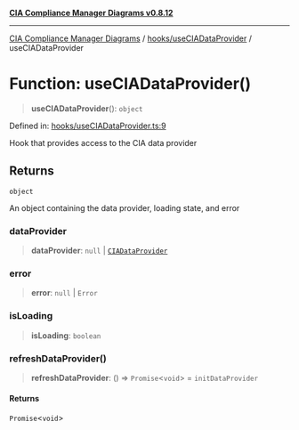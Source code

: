 [**CIA Compliance Manager Diagrams v0.8.12**](../../../README.md)

***

[CIA Compliance Manager Diagrams](../../../modules.md) / [hooks/useCIADataProvider](../README.md) / useCIADataProvider

# Function: useCIADataProvider()

> **useCIADataProvider**(): `object`

Defined in: [hooks/useCIADataProvider.ts:9](https://github.com/Hack23/cia-compliance-manager/blob/e7811142a771ec75716a7ce3a0d60f18cb91cd06/src/hooks/useCIADataProvider.ts#L9)

Hook that provides access to the CIA data provider

## Returns

`object`

An object containing the data provider, loading state, and error

### dataProvider

> **dataProvider**: `null` \| [`CIADataProvider`](../../../types/interfaces/CIADataProvider.md)

### error

> **error**: `null` \| `Error`

### isLoading

> **isLoading**: `boolean`

### refreshDataProvider()

> **refreshDataProvider**: () => `Promise`\<`void`\> = `initDataProvider`

#### Returns

`Promise`\<`void`\>
